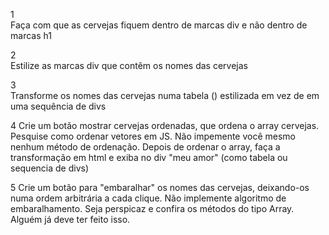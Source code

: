 1    
Faça com que as cervejas fiquem dentro de marcas div e não dentro de marcas h1

2    
Estilize as marcas div que contêm os nomes das cervejas

3    
Transforme os nomes das cervejas numa tabela (<table>) estilizada em vez de em uma sequência de divs

4
Crie um botão mostrar cervejas ordenadas, que ordena o array cervejas. Pesquise como ordenar vetores em JS. Não impemente você mesmo nenhum método de ordenação. Depois de ordenar o array, faça a transformação em html e exiba no div "meu amor" (como tabela ou sequencia de divs)

5
Crie um botão para "embaralhar" os nomes das cervejas, deixando-os numa ordem arbitrária a cada clique. Não implemente algoritmo de embaralhamento. Seja perspicaz e confira os métodos do tipo Array. Alguém já deve ter feito isso.